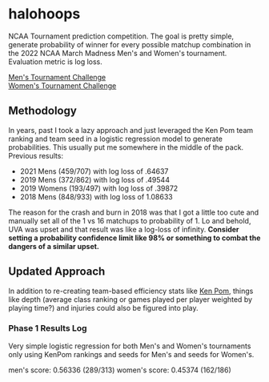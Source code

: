 # halohoops
NCAA Tournament prediction competition. The goal is pretty simple, generate probability of winner for every possible matchup combination in the 2022 NCAA March Madness Men's and Women's tournament. Evaluation metric is log loss.

[Men's Tournament Challenge](https://www.kaggle.com/c/mens-march-mania-2022)  
[Women's Tournament Challenge](https://www.kaggle.com/c/womens-march-mania-2022)  

## Methodology
In years, past I took a lazy approach and just leveraged the Ken Pom team ranking and team seed in a logistic regression model to generate probabilities. This usually put me somewhere in the middle of the pack. Previous results:

* 2021 Mens (459/707) with log loss of .64637
* 2019 Mens (372/862) with log loss of .49544
* 2019 Womens (193/497) with log loss of .39872
* 2018 Mens (848/933) with log loss of 1.08633

The reason for the crash and burn in 2018 was that I got a little too cute and manually set all of the 1 vs 16 matchups to probability of 1. Lo and behold, UVA was upset and that result was like a log-loss of infinity. **Consider setting a probability confidence limit like 98% or something to combat the dangers of a similar upset.**  

## Updated Approach  
In addition to re-creating team-based efficiency stats like [Ken Pom](https://kenpom.com/), things like depth (average class ranking or games played per player weighted by playing time?) and injuries could also be figured into play.

### Phase 1 Results Log
Very simple logistic regression for both Men's and Women's tournaments only using KenPom rankings and seeds for Men's and seeds for Women's.

men's score: 0.56336 (289/313)
women's score: 0.45374 (162/186)
